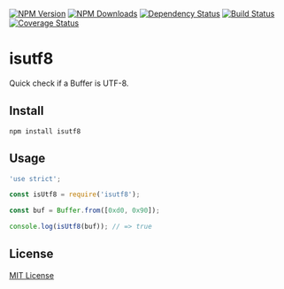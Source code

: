 [![NPM Version](https://img.shields.io/npm/v/isutf8.svg?style=flat)](https://www.npmjs.org/package/isutf8)
[![NPM Downloads](https://img.shields.io/npm/dm/isutf8.svg?style=flat)](https://www.npmjs.org/package/isutf8)
[![Dependency Status](https://img.shields.io/david/hcodes/isutf8.svg?style=flat)](https://david-dm.org/hcodes/isutf8)
[![Build Status](https://img.shields.io/travis/hcodes/isutf8.svg?style=flat)](https://travis-ci.org/hcodes/isutf8)
[![Coverage Status](https://img.shields.io/coveralls/hcodes/isutf8.svg?branch=master)](https://coveralls.io/r/hcodes/isutf8)

isutf8
======

Quick check if a Buffer is UTF-8.

## Install
`npm install isutf8`

## Usage
```js
'use strict';

const isUtf8 = require('isutf8');

const buf = Buffer.from([0xd0, 0x90]);

console.log(isUtf8(buf)); // => true

```

## License
[MIT License](./LICENSE)
